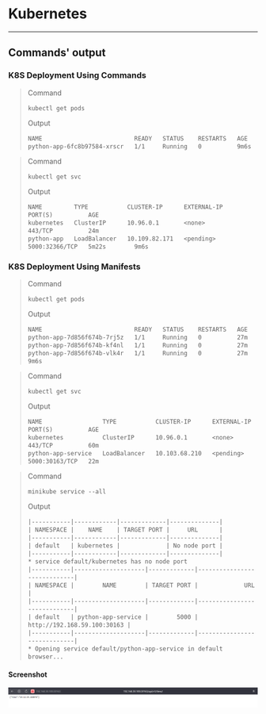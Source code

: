 # Kubernetes

---

## Commands' output

### K8S Deployment Using Commands

> Command
>
>```shell
>kubectl get pods
>```
> Output
>```
>NAME                          READY   STATUS    RESTARTS   AGE
>python-app-6fc8b97584-xrscr   1/1     Running   0          9m6s
>```

> Command
>
>```shell
>kubectl get svc
>```
> Output
>```
>NAME         TYPE           CLUSTER-IP      EXTERNAL-IP   PORT(S)          AGE
>kubernetes   ClusterIP      10.96.0.1       <none>        443/TCP          24m
>python-app   LoadBalancer   10.109.82.171   <pending>     5000:32366/TCP   5m22s        9m6s
>```

### K8S Deployment Using Manifests

> Command
>
>```shell
>kubectl get pods
>```
> Output
>```
>NAME                          READY   STATUS    RESTARTS   AGE
>python-app-7d856f674b-7rj5z   1/1     Running   0          27m
>python-app-7d856f674b-kf4nl   1/1     Running   0          27m
>python-app-7d856f674b-vlk4r   1/1     Running   0          27m         9m6s
>```

> Command
>
> ```shell
> kubectl get svc
> ```
> Output
> ```
> NAME                 TYPE           CLUSTER-IP      EXTERNAL-IP   PORT(S)          AGE
> kubernetes           ClusterIP      10.96.0.1       <none>        443/TCP          60m
> python-app-service   LoadBalancer   10.103.68.210   <pending>     5000:30163/TCP   22m
> ```

> Command
> 
> ```shell
> minikube service --all
> ```
> Output
> ```
> |-----------|------------|-------------|--------------|
> | NAMESPACE |    NAME    | TARGET PORT |     URL      |
> |-----------|------------|-------------|--------------|
> | default   | kubernetes |             | No node port |
> |-----------|------------|-------------|--------------|
> * service default/kubernetes has no node port
> |-----------|--------------------|-------------|-----------------------------|
> | NAMESPACE |        NAME        | TARGET PORT |             URL             |
> |-----------|--------------------|-------------|-----------------------------|
> | default   | python-app-service |        5000 | http://192.168.59.100:30163 |
> |-----------|--------------------|-------------|-----------------------------|
> * Opening service default/python-app-service in default browser...
> ```

#### Screenshot

![DeployedApp](DeployedApp.png)